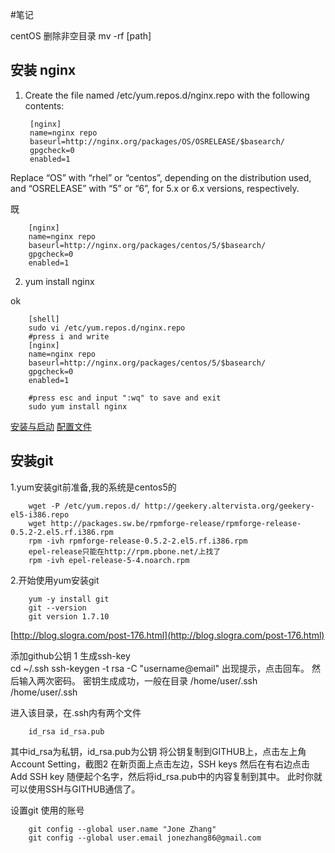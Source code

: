 #笔记

centOS 
删除非空目录 mv -rf [path]

## 安装 nginx

1. Create the file named /etc/yum.repos.d/nginx.repo with the following contents:

        [nginx]
        name=nginx repo
        baseurl=http://nginx.org/packages/OS/OSRELEASE/$basearch/
        gpgcheck=0
        enabled=1

Replace “OS” with “rhel” or “centos”, depending on the distribution used, and “OSRELEASE” with “5” or “6”, for 5.x or 6.x versions, respectively. 

既  
 
        [nginx]
        name=nginx repo
        baseurl=http://nginx.org/packages/centos/5/$basearch/
        gpgcheck=0
        enabled=1

2. yum install nginx 
 
ok  
 
        [shell]
        sudo vi /etc/yum.repos.d/nginx.repo
        #press i and write 
        [nginx]
        name=nginx repo
        baseurl=http://nginx.org/packages/centos/5/$basearch/
        gpgcheck=0
        enabled=1  

        #press esc and input ":wq" to save and exit 
        sudo yum install nginx

[安装与启动](http://19001989.blog.51cto.com/3447586/701186)
[配置文件](http://lya041.blog.51cto.com/337966/691024)

## 安装git
 
1.yum安装git前准备,我的系统是centos5的  
 
        wget -P /etc/yum.repos.d/ http://geekery.altervista.org/geekery-el5-i386.repo
        wget http://packages.sw.be/rpmforge-release/rpmforge-release-0.5.2-2.el5.rf.i386.rpm
        rpm -ivh rpmforge-release-0.5.2-2.el5.rf.i386.rpm
        epel-release只能在http://rpm.pbone.net/上找了
        rpm -ivh epel-release-5-4.noarch.rpm
 
2.开始使用yum安装git  
 
        yum -y install git
        git --version
        git version 1.7.10

[http://blog.slogra.com/post-176.html](http://blog.slogra.com/post-176.html)

添加github公钥
1 生成ssh-key  
        cd ~/.ssh
        ssh-keygen -t rsa -C "username@email"
出现提示，点击回车。
然后输入两次密码。
密钥生成成功，一般在目录
/home/user/.ssh
/home/user/.ssh

进入该目录，在.ssh内有两个文件

        id_rsa id_rsa.pub

其中id_rsa为私钥，id_rsa.pub为公钥
将公钥复制到GITHUB上，点击左上角Account Setting，截图2
在新页面上点击左边，SSH keys
然后在有右边点击 Add SSH key
随便起个名字，然后将id_rsa.pub中的内容复制到其中。
此时你就可以使用SSH与GITHUB通信了。

设置git 使用的账号
 
        git config --global user.name "Jone Zhang"
        git config --global user.email jonezhang86@gmail.com



